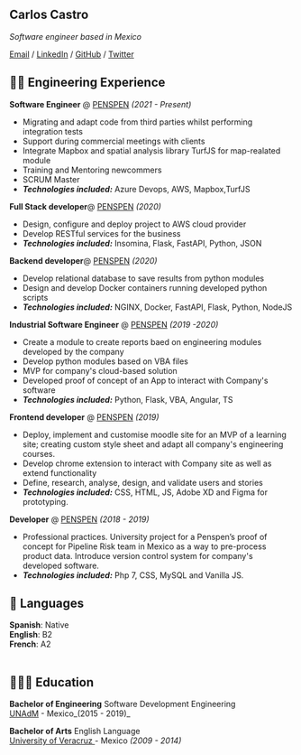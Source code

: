 ## Carlos Castro
_Software engineer based in Mexico_ <br>

[Email](mailto:hello@example.com) / [LinkedIn](https://www.linkedin.com/in/nycker/) / [GitHub](https://github.com/nycker/) / [Twitter](https://twitter.com/nycker/)

## 👨‍💻 Engineering Experience

**Software Engineer** @ [PENSPEN](https://penspen.com/) _(2021 - Present)_ <br>
- Migrating and adapt code from third parties whilst performing integration tests 
- Support during commercial meetings with clients
- Integrate Mapbox and spatial analysis library TurfJS for map-realated module
- Training and Mentoring newcommers
- SCRUM Master
- **_Technologies included:_** Azure Devops, AWS, Mapbox,TurfJS

**Full Stack developer**@ [PENSPEN](https://penspen.com/) _(2020)_ <br>
- Design, configure and deploy project to AWS cloud provider 
- Develop RESTful services for the business
- **_Technologies included:_** Insomina, Flask, FastAPI, Python, JSON

**Backend developer**@ [PENSPEN](https://penspen.com/) _(2020)_ <br>
- Develop relational database to save results from python modules
- Design and develop Docker containers running developed python scripts
- **_Technologies included:_** NGINX, Docker, FastAPI, Flask, Python, NodeJS

**Industrial Software Engineer** @ [PENSPEN](https://penspen.com/) _(2019 -2020)_ <br>
- Create a module to create reports baed on engineering modules developed by the company
- Develop python modules based on VBA files 
- MVP for company's cloud-based solution
- Developed proof of concept of an App to interact with Company's software
- **_Technologies included:_** Python, Flask, VBA, Angular, TS

**Frontend developer** @ [PENSPEN](https://penspen.com/) _(2019)_ <br>
- Deploy, implement and customise moodle site for an MVP of a learning site; creating custom style sheet and adapt all company's engineering courses.
- Develop chrome extension to interact with Company site as well as extend functionality
- Define, research, analyse, design, and validate users and stories 
- **_Technologies included:_** CSS, HTML, JS, Adobe XD and Figma for prototyping.

**Developer** @ [PENSPEN](https://penspen.com/) _(2018 - 2019)_ <br>
- Professional practices. University project for a Penspen’s proof of concept for Pipeline Risk team in Mexico as a way to pre-process product data. Introduce version control system for company's developed software.
- **_Technologies included:_**  Php 7, CSS, MySQL and Vanilla JS.

## 💬 Languages
**Spanish**: Native <br>
**English**: B2 <br>
**French**: A2
<br><br>

## 👩🏼‍🎓 Education

**Bachelor of Engineering** Software Development Engineering <br>
[UNAdM](https://www.unadmexico.mx/) - Mexico_(2015 - 2019)_ <br>

**Bachelor of Arts** English Language<br>
[University of Veracruz ](https://www.uv.mx/en/) - Mexico _(2009 - 2014)_
